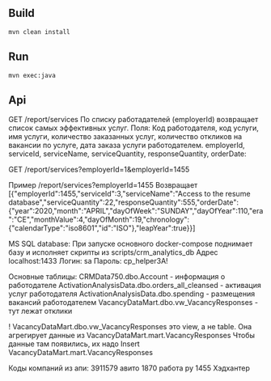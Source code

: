## Build
`mvn clean install`

## Run
`mvn exec:java`

## Api
GET /report/services
По списку работадателей (employerId) возвращает список самых эффективных услуг. 
Поля: Код работодателя, код услуги, имя услуги, количество заказанных услуг, количество откликов на вакансии по услуге, дата заказа услуги работодателем.
employerId, serviceId, serviceName, serviceQuantity, responseQuantity, orderDate:

GET /report/services?employerId=1&employerId=1455

Пример
/report/services?employerId=1455
Возвращает 
[{"employerId":1455,"serviceId":3,"serviceName":"Access to the resume database","serviceQuantity":22,"responseQuantity":555,"orderDate":{"year":2020,"month":"APRIL","dayOfWeek":"SUNDAY","dayOfYear":110,"era":"CE","monthValue":4,"dayOfMonth":19,"chronology":{"calendarType":"iso8601","id":"ISO"},"leapYear":true}}]

MS SQL database:
При запуске основного docker-compose поднимает базу и исполняет скрипты из scripts/crm_analytics_db
Адрес localhost:1433
Логин: sa
Пароль: cp_helper3A!

Основные таблицы:
CRMData750.dbo.Account - информация о работодателе
ActivationAnalysisData.dbo.orders_all_cleansed - активация услуг работодателя
ActivationAnalysisData.dbo.spending - размещения вакансий работодателем
VacancyDataMart.dbo.vw_VacancyResponses - тут лежат отклики

! VacancyDataMart.dbo.vw_VacancyResponses это view, а не table. Она агрегирует данные из VacancyDataMart.mart.VacancyResponses 
Чтобы данные там появились, их надо Insert VacancyDataMart.mart.VacancyResponses

Коды компаний из апи:
3911579 авито
1870 работа ру
1455 Хэдхантер

